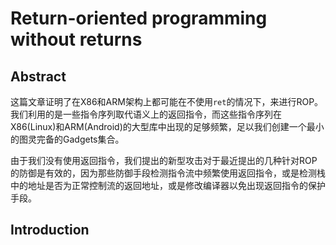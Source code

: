 # Return-oriented programming without returns

## Abstract

这篇文章证明了在X86和ARM架构上都可能在不使用`ret`的情况下，来进行ROP。我们利用的是一些指令序列取代语义上的返回指令，而这些指令序列在X86(Linux)和ARM(Android)的大型库中出现的足够频繁，足以我们创建一个最小的图灵完备的Gadgets集合。

由于我们没有使用返回指令，我们提出的新型攻击对于最近提出的几种针对ROP的防御是有效的，因为那些防御手段检测指令流中频繁使用返回指令，或是检测栈中的地址是否为正常控制流的返回地址，或是修改编译器以免出现返回指令的保护手段。

## Introduction


